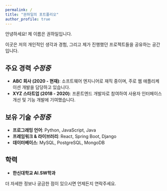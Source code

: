 ```yaml
---
permalink: /
title: "권하일의 포트폴리오"
author_profile: true
---
```


안녕하세요! 제 이름은 권하일입니다.

이곳은 저의 개인적인 생각과 경험, 그리고 제가 진행했던 프로젝트들을 공유하는 공간입니다.

## 주요 경력 *수정중*

*   **ABC 회사 (2020 - 현재)**: 소프트웨어 엔지니어로 재직 중이며, 주로 웹 애플리케이션 개발을 담당하고 있습니다.
*   **XYZ 스타트업 (2018 - 2020)**: 프론트엔드 개발자로 참여하여 사용자 인터페이스 개선 및 기능 개발에 기여했습니다.

## 보유 기술 *수정중*

*   **프로그래밍 언어**: Python, JavaScript, Java
*   **프레임워크 & 라이브러리**: React, Spring Boot, Django
*   **데이터베이스**: MySQL, PostgreSQL, MongoDB

## 학력

*   **한신대학교 AI.SW학과**

더 자세한 정보나 궁금한 점이 있으시면 언제든지 연락주세요.